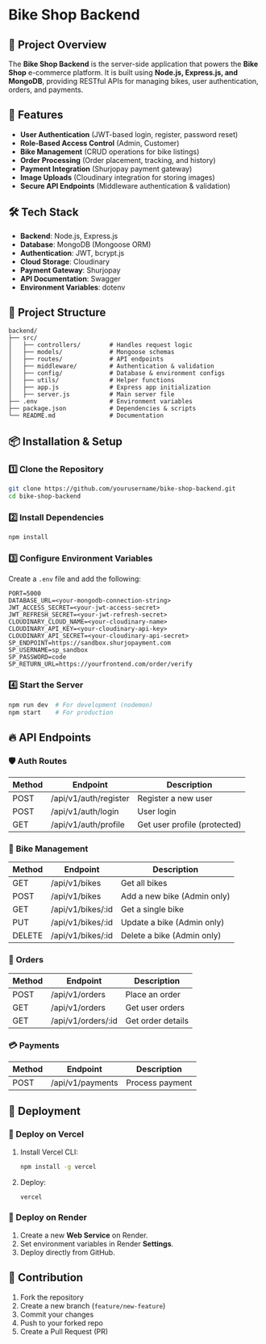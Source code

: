 # Bike Shop Backend

## 📌 Project Overview
The **Bike Shop Backend** is the server-side application that powers the **Bike Shop** e-commerce platform. It is built using **Node.js, Express.js, and MongoDB**, providing RESTful APIs for managing bikes, user authentication, orders, and payments.

## 🚀 Features
- **User Authentication** (JWT-based login, register, password reset)
- **Role-Based Access Control** (Admin, Customer)
- **Bike Management** (CRUD operations for bike listings)
- **Order Processing** (Order placement, tracking, and history)
- **Payment Integration** (Shurjopay payment gateway)
- **Image Uploads** (Cloudinary integration for storing images)
- **Secure API Endpoints** (Middleware authentication & validation)

## 🛠️ Tech Stack
- **Backend**: Node.js, Express.js
- **Database**: MongoDB (Mongoose ORM)
- **Authentication**: JWT, bcrypt.js
- **Cloud Storage**: Cloudinary
- **Payment Gateway**: Shurjopay
- **API Documentation**: Swagger
- **Environment Variables**: dotenv

## 📂 Project Structure
```
backend/
├── src/
│   ├── controllers/        # Handles request logic
│   ├── models/             # Mongoose schemas
│   ├── routes/             # API endpoints
│   ├── middleware/         # Authentication & validation
│   ├── config/             # Database & environment configs
│   ├── utils/              # Helper functions
│   ├── app.js              # Express app initialization
│   ├── server.js           # Main server file
├── .env                    # Environment variables
├── package.json            # Dependencies & scripts
└── README.md               # Documentation
```

## 📦 Installation & Setup
### 1️⃣ Clone the Repository
```sh
git clone https://github.com/yourusername/bike-shop-backend.git
cd bike-shop-backend
```
### 2️⃣ Install Dependencies
```sh
npm install
```
### 3️⃣ Configure Environment Variables
Create a `.env` file and add the following:
```
PORT=5000
DATABASE_URL=<your-mongodb-connection-string>
JWT_ACCESS_SECRET=<your-jwt-access-secret>
JWT_REFRESH_SECRET=<your-jwt-refresh-secret>
CLOUDINARY_CLOUD_NAME=<your-cloudinary-name>
CLOUDINARY_API_KEY=<your-cloudinary-api-key>
CLOUDINARY_API_SECRET=<your-cloudinary-api-secret>
SP_ENDPOINT=https://sandbox.shurjopayment.com
SP_USERNAME=sp_sandbox
SP_PASSWORD=code
SP_RETURN_URL=https://yourfrontend.com/order/verify
```

### 4️⃣ Start the Server
```sh
npm run dev  # For development (nodemon)
npm start    # For production
```

## 🔥 API Endpoints
### 🛡️ **Auth Routes**
| Method | Endpoint         | Description |
|--------|----------------|-------------|
| POST   | /api/v1/auth/register | Register a new user |
| POST   | /api/v1/auth/login    | User login |
| GET    | /api/v1/auth/profile  | Get user profile (protected) |

### 🚴 **Bike Management**
| Method | Endpoint         | Description |
|--------|----------------|-------------|
| GET    | /api/v1/bikes        | Get all bikes |
| POST   | /api/v1/bikes        | Add a new bike (Admin only) |
| GET    | /api/v1/bikes/:id    | Get a single bike |
| PUT    | /api/v1/bikes/:id    | Update a bike (Admin only) |
| DELETE | /api/v1/bikes/:id    | Delete a bike (Admin only) |

### 🛒 **Orders**
| Method | Endpoint         | Description |
|--------|----------------|-------------|
| POST   | /api/v1/orders   | Place an order |
| GET    | /api/v1/orders   | Get user orders |
| GET    | /api/v1/orders/:id | Get order details |

### 💳 **Payments**
| Method | Endpoint          | Description |
|--------|-----------------|-------------|
| POST   | /api/v1/payments | Process payment |

## 🐳 Deployment
### 🚀 Deploy on Vercel
1. Install Vercel CLI:
   ```sh
   npm install -g vercel
   ```
2. Deploy:
   ```sh
   vercel
   ```

### 🚀 Deploy on Render
1. Create a new **Web Service** on Render.
2. Set environment variables in Render **Settings**.
3. Deploy directly from GitHub.

## 🎯 Contribution
1. Fork the repository
2. Create a new branch (`feature/new-feature`)
3. Commit your changes
4. Push to your forked repo
5. Create a Pull Request (PR)



